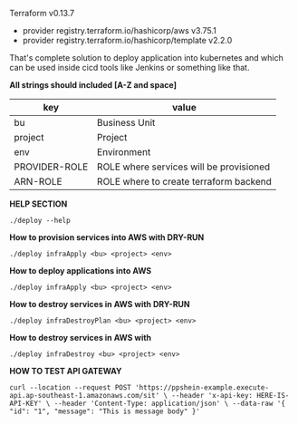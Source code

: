 
Terraform v0.13.7
+ provider registry.terraform.io/hashicorp/aws v3.75.1
+ provider registry.terraform.io/hashicorp/template v2.2.0

That's complete solution to deploy application into kubernetes and which can be used inside cicd tools like Jenkins or something like that.

**All strings should included [A-Z and space]**


| key | value |
|--|--|
| bu | Business Unit |
| project | Project |
| env | Environment |
| PROVIDER-ROLE | ROLE where services will be provisioned |
| ARN-ROLE | ROLE where to create terraform backend |

**HELP SECTION**

    ./deploy --help
    

**How to provision services into AWS with DRY-RUN**

    ./deploy infraApply <bu> <project> <env>


**How to deploy applications into AWS**

    ./deploy infraApply <bu> <project> <env>
    
    
**How to destroy services in AWS with DRY-RUN**

    ./deploy infraDestroyPlan <bu> <project> <env>
    
    
**How to destroy services in AWS with**

    ./deploy infraDestroy <bu> <project> <env>

**HOW TO TEST API GATEWAY**

`curl --location --request POST 'https://ppshein-example.execute-api.ap-southeast-1.amazonaws.com/sit' \
--header 'x-api-key: HERE-IS-API-KEY' \
--header 'Content-Type: application/json' \
--data-raw '{
    "id": "1",
    "message": "This is message body"
}'`